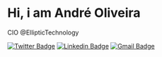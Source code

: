 # Hi, i am André Oliveira
CIO @EllipticTechnology

[![Twitter Badge](https://img.shields.io/badge/-@o_oliveira086-000?style=flat-square&labelColor=000&logo=twitter&logoColor=white&link=https://twitter.com/o_oliveira086)](https://twitter.com/o_oliveira086) 
[![Linkedin Badge](https://img.shields.io/badge/-André%20Oliveira-000?style=flat-square&logo=Linkedin&logoColor=white&link=https://www.linkedin.com/in/oliveira086/)](https://www.linkedin.com/in/oliveira086/) 
[![Gmail Badge](https://img.shields.io/badge/-andreluisoliveira013@gmail.com-000?style=flat-square&logo=Gmail&logoColor=white&link=mailto:andreluisoliveira013@gmail.com)](mailto:andreluisoliveira013@gmail.com)

<!--
**oliveira086/oliveira086** is a ✨ _special_ ✨ repository because its `README.md` (this file) appears on your GitHub profile.

Here are some ideas to get you started:

- 🔭 I’m currently working on ...
- 🌱 I’m currently learning ...
- 👯 I’m looking to collaborate on ...
- 🤔 I’m looking for help with ...
- 💬 Ask me about ...
- 📫 How to reach me: ...
- 😄 Pronouns: ...
- ⚡ Fun fact: ...
-->
